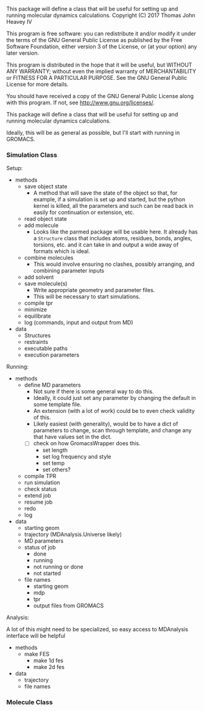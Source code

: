 This package will define a class that will be useful for setting up and running molecular dynamics calculations.
Copyright (C) 2017 Thomas John Heavey IV

This program is free software: you can redistribute it and/or modify
it under the terms of the GNU General Public License as published by
the Free Software Foundation, either version 3 of the License, or
(at your option) any later version.

This program is distributed in the hope that it will be useful,
but WITHOUT ANY WARRANTY; without even the implied warranty of
MERCHANTABILITY or FITNESS FOR A PARTICULAR PURPOSE.  See the
GNU General Public License for more details.

You should have received a copy of the GNU General Public License
along with this program.  If not, see <http://www.gnu.org/licenses/>.

This package will define a class that will be useful for setting up and running molecular dynamics calculations.

Ideally, this will be as general as possible, but I'll start with running in GROMACS.

### Simulation Class

Setup:

- methods
    - save object state
        - A method that will save the state of the object so that, for example, if a simulation is set up and started,
      but the python kernel is killed, all the parameters and such can be read back in easily for continuation
      or extension, etc.
    - read object state
    - add molecule
        - Looks like the parmed package will be usable here.
      It already has a `Structure` class that includes atoms, residues, bonds, angles, torsions, etc.
      and it can take in and output a wide away of formats which is ideal.
    - combine molecules
        - This would involve ensuring no clashes, possibly arranging, and combining parameter inputs
    - add solvent
    - save molecule(s)
        - Write appropriate geometry and parameter files.
        - This will be necessary to start simulations.
    - compile tpr
    - minimize
    - equilibrate
    - log (commands, input and output from MD)
- data
    - Structures
    - restraints
    - executable paths
    - execution parameters


Running:

- methods
    - define MD parameters
        - Not sure if there is some general way to do this.
        - Ideally, it could just set any parameter by changing the default in some template file.
        - An extension (with a lot of work) could be to even check validity of this.
        - Likely easiest (with generality), would be to have a dict of parameters to change,
          scan through template, and change any that have values set in the dict.
        - [ ] check on how GromacsWrapper does this.
          - set length
          - set log frequency and style
          - set temp
          - set others?
    - compile TPR
    - run simulation
    - check status
    - extend job
    - resume job
    - redo
    - log
- data
    - starting geom
    - trajectory (MDAnalysis.Universe likely)
    - MD parameters
    - status of job
        - done
        - running
        - not running or done
        - not started
    - file names
        - starting geom
        - mdp
        - tpr
        - output files from GROMACS

Analysis:

A lot of this might need to be specialized, so easy access to MDAnalysis interface will be helpful

- methods
    - make FES
        - make 1d fes
        - make 2d fes
- data
    - trajectory
    - file names


### Molecule Class

